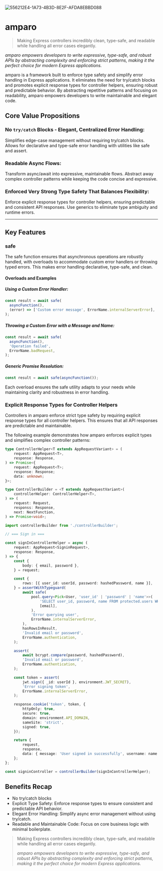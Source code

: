 ![556212E4-1A73-4B3D-8E2F-AFDA8EBBD088](https://github.com/user-attachments/assets/88dd0cce-df34-45da-82b4-a7999b9d44f7)

# amparo
> Making Express controllers incredibly clean, type-safe, and readable while handling all error cases elegantly.

*amparo empowers developers to write expressive, type-safe, and robust APIs by abstracting complexity and enforcing strict patterns, making it the perfect choice for modern Express applications.*

amparo is a framework built to enforce type safety and simplify error handling in Express applications. It eliminates the need for try/catch blocks and promotes explicit response types for controller helpers, ensuring robust and predictable behavior. By abstracting repetitive patterns and focusing on readability, amparo empowers developers to write maintainable and elegant code.

## Core Value Propositions

### No `try/catch` Blocks - Elegant, Centralized Error Handling:
Simplifies edge-case management without requiring try/catch blocks.
Allows for declarative and type-safe error handling with utilities like safe and assert.

### Readable Async Flows:
Transform async/await into expressive, maintainable flows.
Abstract away complex controller patterns while keeping the code concise and expressive.

### Enforced Very Strong Type Safety That Balances Flexibility:
Enforce explicit response types for controller helpers, ensuring predictable and consistent API responses.
Use generics to eliminate type ambiguity and runtime errors.

---

## Key Features
### safe
The safe function ensures that asynchronous operations are robustly handled, with overloads to accommodate custom error handlers or throwing typed errors. This makes error handling declarative, type-safe, and clean.

#### Overloads and Examples
##### Using a Custom Error Handler:

```typescript
const result = await safe(
  asyncFunction(),
  (error) => ['Custom error message', ErrorName.internalServerError],
);
```

##### Throwing a Custom Error with a Message and Name:

```typescript
const result = await safe(
  asyncFunction(),
  'Operation failed',
  ErrorName.badRequest,
);
```

##### Generic Promise Resolution:

```typescript
const result = await safe(asyncFunction());
```

Each overload ensures the safe utility adapts to your needs while maintaining clarity and robustness in error handling.

### Explicit Response Types for Controller Helpers
Controllers in amparo enforce strict type safety by requiring explicit response types for all controller helpers. This ensures that all API responses are predictable and maintainable.

The following example demonstrates how amparo enforces explicit types and simplifies complex controller patterns:

```typescript
type ControllerHelper<T extends AppRequestVariant> = (
	request: AppRequest<T>,
	response: Response,
) => Promise<{
	request: AppRequest<T>;
	response: Response;
	data: unknown;
}>;

type ControllerBuilder = <T extends AppRequestVariant>(
	controllerHelper: ControllerHelper<T>,
) => (
	request: Request,
	responss: Response,
	next: NextFunction,
) => Promise<void>;
```

```typescript
import controllerBuilder from './controllerBuilder';

// === Sign in ===

const signInControllerHelper = async (
	request: AppRequest<SigninRequest>,
	response: Response,
) => {
	const {
		body: { email, password },
	} = request;

	const {
		rows: [{ user_id: userId, password: hashedPassword, name }],
	} = assertWithTypeguard(
		await safe(
			pool.query<Pick<User, 'user_id' | 'password' | 'name'>>(
				'SELECT user_id, password, name FROM protected.users WHERE email = $1',
				[email],
			),
			'Error querying user',
			ErrorName.internalServerError,
		),
		hasRowsInResult,
		'Invalid email or password',
		ErrorName.authentication,
	);

	assert(
		await bcrypt.compare(password, hashedPassword),
		'Invalid email or password',
		ErrorName.authentication,
	);

	const token = assert(
		jwt.sign({ _id: userId }, environment.JWT_SECRET),
		'Error signing token',
		ErrorName.internalServerError,
	);

	response.cookie('token', token, {
		httpOnly: true,
		secure: true,
		domain: environment.API_DOMAIN,
		sameSite: 'strict',
		signed: true,
	});

	return {
		request,
		response,
		data: { message: 'User signed in successfully', username: name },
	};
};

const signinController = controllerBuilder(signInControllerHelper);
```

## Benefits Recap
- No try/catch blocks
- Explicit Type Safety: Enforce response types to ensure consistent and predictable API behavior.
- Elegant Error Handling: Simplify async error management without using try/catch.
- Readable and Maintainable Code: Focus on core business logic with minimal boilerplate.

> Making Express controllers incredibly clean, type-safe, and readable while handling all error cases elegantly.
>
> *amparo empowers developers to write expressive, type-safe, and robust APIs by abstracting complexity and enforcing strict patterns, making it the perfect choice for modern Express applications.*

